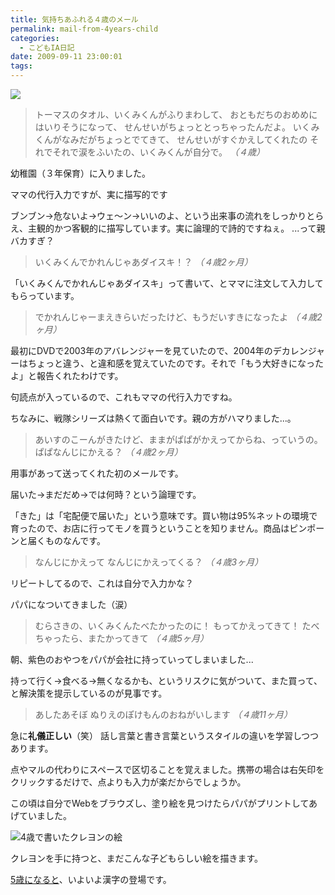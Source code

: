```yaml
---
title: 気持ちあふれる４歳のメール
permalink: mail-from-4years-child
categories:
  - こどもIA日記
date: 2009-09-11 23:00:01
tags:
---
```


![](/images/ia-kid/20040805-4sai-kitchen.png)
> トーマスのタオル、いくみくんがふりまわして、
> おともだちのおめめにはいりそうになって、
> せんせいがちょっととっちゃったんだよ。
> いくみくんがなみだがちょっとでてきて、
> せんせいがすぐかえしてくれたの
> それでそれで涙をふいたの、いくみくんが自分で。
_（４歳）_

幼稚園（３年保育）に入りました。

ママの代行入力ですが、実に描写的です

ブンブン→危ないよ→ウェ～ン→いいのよ、という出来事の流れをしっかりとらえ、主観的かつ客観的に描写しています。実に論理的で詩的ですねぇ。
...って親バカすぎ？

> いくみくんでかれんじゃあダイスキ！？
_（４歳2ヶ月）_

「いくみくんでかれんじゃあダイスキ」って書いて、とママに注文して入力してもらっています。

> でかれんじゃーまえきらいだったけど、もうだいすきになったよ
_（４歳2ヶ月）_

最初にDVDで2003年のアバレンジャーを見ていたので、2004年のデカレンジャーはちょっと違う、と違和感を覚えていたのです。それで「もう大好きになったよ」と報告くれたわけです。

句読点が入っているので、これもママの代行入力ですね。

ちなみに、戦隊シリーズは熱くて面白いです。親の方がハマりました...。

> あいすのこーんがきたけど、ままがぱぱがかえってからね、っていうの。ぱぱなんじにかえる？
_（４歳2ヶ月）_

用事があって送ってくれた初のメールです。

届いた→まだだめ→では何時？という論理です。

「きた」は「宅配便で届いた」という意味です。買い物は95%ネットの環境で育ったので、お店に行ってモノを買うということを知りません。商品はピンポーンと届くものなんです。

> なんじにかえって
> なんじにかえってくる？
_（４歳3ヶ月）_

リピートしてるので、これは自分で入力かな？

パパになついてきました（涙）

> むらさきの、いくみくんたべたかったのに！
> もってかえってきて！
> たべちゃったら、またかってきて
_（４歳5ヶ月）_

朝、紫色のおやつをパパが会社に持っていってしまいました...

持って行く→食べる→無くなるかも、というリスクに気がついて、また買って、と解決策を提示しているのが見事です。

> あしたあそぼ ぬりえのぽけもんのおねがいします
_（４歳11ヶ月）_

急に**礼儀正しい**（笑）
話し言葉と書き言葉というスタイルの違いを学習しつつあります。

点やマルの代わりにスペースで区切ることを覚えました。携帯の場合は右矢印をクリックするだけで、点よりも入力が楽だからでしょうか。

この頃は自分でWebをブラウズし、塗り絵を見つけたらパパがプリントしてあげていました。

![4歳で書いたクレヨンの絵](/images/ia-kid/200411-4sai-crayon.png)

クレヨンを手に持つと、まだこんな子どもらしい絵を描きます。

[5歳になると](../mail-from-5years-child/)、いよいよ漢字の登場です。